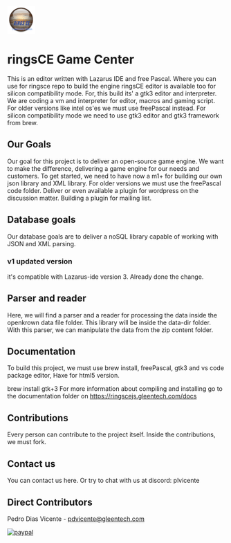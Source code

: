 ![Screenshot](RINGSCE_v2.png)

#  ringsCE Game Center
This is an editor written with Lazarus IDE and free Pascal. Where you can use for ringsce repo to build the engine
ringsCE editor is available too for silicon compatibility mode. For, this build its' a gtk3 editor and interpreter.
We are coding a vm and interpreter for editor, macros and gaming script. For older versions like intel os'es we must use freePascal instead.
For silicon compatibility mode we need to use gtk3 editor and gtk3 framework from brew.

## Our Goals
Our goal for this project is to deliver an open-source game engine. We want to make the difference, delivering a game engine for our needs and customers.
To get started, we need to have now a m1+ for building our own json library and XML library. For older versions we must use the freePascal code folder.
Deliver or even available a plugin for wordpress on the discussion matter. Building a plugin for mailing list. 

## Database goals

Our database goals are to deliver a noSQL library capable of working with JSON and XML parsing.

### v1 updated version
it's compatible with Lazarus-ide version 3. Already done the change.

## Parser and reader
Here, we will find a parser and a reader for processing the data inside the openkrown data file folder. This library will be inside the data-dir folder. With this parser, we can manipulate the data from the zip content folder.

## Documentation
To build this project, we must use brew install, freePascal, gtk3 and vs code package editor, Haxe for html5 version.

brew install gtk+3
For more information about compiling and installing go to the documentation folder on https://ringscejs.gleentech.com/docs
## Contributions
Every person can contribute to the project itself. Inside the contributions, we must fork.

## Contact us
You can contact us here. Or try to chat with us at discord: plvicente


## Direct Contributors
Pedro Dias Vicente - pdvicente@gleentech.com

[![paypal](https://www.paypalobjects.com/en_US/i/btn/btn_donateCC_LG.gif)](pdvicente@gleentech.com)
